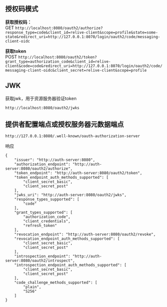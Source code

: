 
## 授权码模式
**获取授权码：**
<br>
GET `http://localhost:8080/oauth2/authorize?response_type=code&client_id=relive-client&scope=profile&state=some-state&redirect_uri=http://127.0.0.1:8070/login/oauth2/code/messaging-client-oidc`

**获取token**
<br />
POST `http://localhost:8080/oauth2/token?grant_type=authorization_code&client_id=relive-client&code=code&redirect_uri=http://127.0.0.1:8070/login/oauth2/code/messaging-client-oidc&client_secret=relive-client&scope=profile`

## JWK
获取jwk，用于资源服务器验证token
```
http://localhost:8080/oauth2/jwks
```

## 提供者配置端点或授权服务器元数据端点
`http://127.0.0.1:8080/.well-known/oauth-authorization-server`

响应
```
{
    "issuer": "http://auth-server:8080",
    "authorization_endpoint": "http://auth-server:8080/oauth2/authorize",
    "token_endpoint": "http://auth-server:8080/oauth2/token",
    "token_endpoint_auth_methods_supported": [
        "client_secret_basic",
        "client_secret_post"
    ],
    "jwks_uri": "http://auth-server:8080/oauth2/jwks",
    "response_types_supported": [
        "code"
    ],
    "grant_types_supported": [
        "authorization_code",
        "client_credentials",
        "refresh_token"
    ],
    "revocation_endpoint": "http://auth-server:8080/oauth2/revoke",
    "revocation_endpoint_auth_methods_supported": [
        "client_secret_basic",
        "client_secret_post"
    ],
    "introspection_endpoint": "http://auth-server:8080/oauth2/introspect",
    "introspection_endpoint_auth_methods_supported": [
        "client_secret_basic",
        "client_secret_post"
    ],
    "code_challenge_methods_supported": [
        "plain",
        "S256"
    ]
}
```